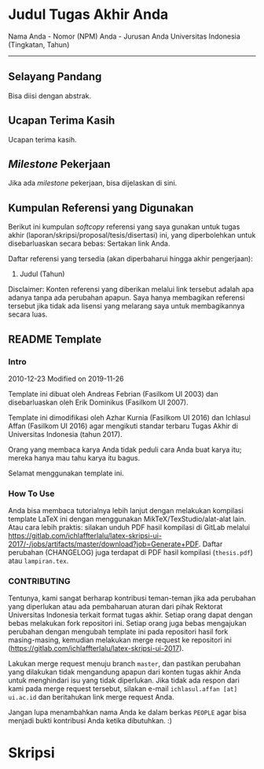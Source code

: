 # Judul Tugas Akhir Anda

Nama Anda - Nomor (NPM) Anda - Jurusan Anda Universitas Indonesia (Tingkatan, Tahun)

----------

## Selayang Pandang
Bisa diisi dengan abstrak.

## Ucapan Terima Kasih
Ucapan terima kasih.

## *Milestone* Pekerjaan
Jika ada *milestone* pekerjaan, bisa dijelaskan di sini.

## Kumpulan Referensi yang Digunakan
Berikut ini kumpulan *softcopy* referensi yang saya gunakan untuk tugas akhir (laporan/skripsi/proposal/tesis/disertasi) ini, yang diperbolehkan untuk disebarluaskan secara bebas: Sertakan link Anda.

Daftar referensi yang tersedia (akan diperbaharui hingga akhir pengerjaan):
1.  Judul (Tahun)

Disclaimer: Konten referensi yang diberikan melalui link tersebut adalah apa adanya tanpa ada perubahan apapun. Saya hanya membagikan referensi tersebut jika tidak ada lisensi yang melarang saya untuk membagikannya secara luas.

## README Template
### Intro
2010-12-23
Modified on 2019-11-26


Template ini dibuat oleh Andreas Febrian (Fasilkom UI 2003)
dan disebarluaskan oleh Erik Dominikus (Fasilkom UI 2007).

Template ini dimodifikasi oleh Azhar Kurnia (Fasilkom UI 2016)
dan Ichlasul Affan (Fasilkom UI 2016) agar mengikuti standar terbaru
Tugas Akhir di Universitas Indonesia (tahun 2017).

Orang yang membaca karya Anda tidak peduli cara Anda buat karya itu;
mereka hanya mau tahu karya itu bagus.

Selamat menggunakan template ini.

### How To Use
Anda bisa membaca tutorialnya lebih lanjut dengan melakukan kompilasi template LaTeX ini dengan menggunakan MikTeX/TexStudio/alat-alat lain.
Atau cara lebih praktis: silakan unduh PDF hasil kompilasi di GitLab melalui https://gitlab.com/ichlaffterlalu/latex-skripsi-ui-2017/-/jobs/artifacts/master/download?job=Generate+PDF.
Daftar perubahan (CHANGELOG) juga terdapat di PDF hasil kompilasi (`thesis.pdf`) atau `lampiran.tex`.

### CONTRIBUTING
Tentunya, kami sangat berharap kontribusi teman-teman jika ada perubahan yang diperlukan atau ada pembaharuan aturan dari pihak Rektorat Universitas Indonesia terkait format tugas akhir.
Setiap orang dapat dengan bebas melakukan fork repositori ini. Setiap orang juga bebas mengajukan perubahan dengan mengubah template ini pada repositori hasil fork masing-masing, kemudian melakukan merge request ke repositori ini (https://gitlab.com/ichlaffterlalu/latex-skripsi-ui-2017).

Lakukan merge request menuju branch `master`, dan pastikan perubahan yang dilakukan tidak mengandung apapun dari konten tugas akhir Anda untuk menghindari isu yang tidak diperlukan.
Jika tidak ada respon dari kami pada merge request tersebut, silakan e-mail `ichlasul.affan [at] ui.ac.id` dan beritahukan link merge request Anda.

Jangan lupa menambahkan nama Anda ke dalam berkas `PEOPLE` agar bisa menjadi bukti kontribusi Anda ketika dibutuhkan. :)
# Skripsi
